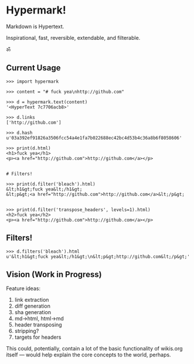 # Hypermark!

Markdown is Hypertext.

Inspirational, fast, reversible,
extendable, and filterable.

ॐ


## Current Usage

```pycon
>>> import hypermark

>>> content = "# fuck yea\nhttp://github.com"

>>> d = hypermark.text(content)
'<HyperText 7c7706acb8>'

>>> d.links
['http://github.com']

>>> d.hash
u'03a392ef91826a3506fcc54a4e1fa7b022688ec42bc4d53b4c36a8b6f8058606'

>>> print(d.html)
<h1>fuck yea</h1>
<p><a href="http://github.com">http://github.com</a></p>


# Filters!

>>> print(d.filter('bleach').html)
&lt;h1&gt;fuck yea&lt;/h1&gt;
&lt;p&gt;<a href="http://github.com">http://github.com</a>&lt;/p&gt;


>>> print(d.filter('transpose_headers', levels=1).html)
<h2>fuck yea</h2>
<p><a href="http://github.com">http://github.com</a></p>

```
## Filters!

```pycon
>>> d.filters('bleach').html
u'&lt;h1&gt;fuck yea&lt;/h1&gt;\n&lt;p&gt;http://github.com&lt;/p&gt;'
```

## Vision (Work in Progress)

Feature ideas:

1. link extraction
1. diff generation
1. sha generation
1. md->html, html->md
1. header transposing
1. stripping?
1. targets for headers

This could, potentially, contain a lot of the basic functionality of wikis.org
itself — would help explain the core concepts to the world, perhaps.
